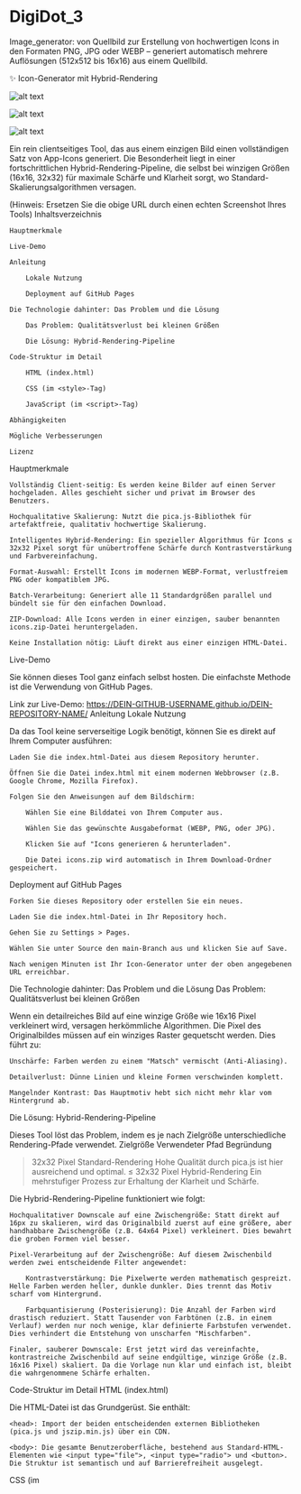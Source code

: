 # DigiDot_3
Image_generator: von Quellbild zur Erstellung von hochwertigen Icons in den Formaten PNG, JPG oder WEBP – generiert automatisch mehrere Auflösungen (512x512 bis 16x16) aus einem Quellbild.

✨ Icon-Generator mit Hybrid-Rendering

![alt text](https://img.shields.io/badge/Lizenz-MIT-blue.svg)


![alt text](https://img.shields.io/badge/Technologie-Vanilla_JS-yellow.svg)


![alt text](https://img.shields.io/badge/Abhängigkeiten-Pica_&_JSZip-orange.svg)

Ein rein clientseitiges Tool, das aus einem einzigen Bild einen vollständigen Satz von App-Icons generiert. Die Besonderheit liegt in einer fortschrittlichen Hybrid-Rendering-Pipeline, die selbst bei winzigen Größen (16x16, 32x32) für maximale Schärfe und Klarheit sorgt, wo Standard-Skalierungsalgorithmen versagen.

(Hinweis: Ersetzen Sie die obige URL durch einen echten Screenshot Ihres Tools)
Inhaltsverzeichnis

    Hauptmerkmale

    Live-Demo

    Anleitung

        Lokale Nutzung

        Deployment auf GitHub Pages

    Die Technologie dahinter: Das Problem und die Lösung

        Das Problem: Qualitätsverlust bei kleinen Größen

        Die Lösung: Hybrid-Rendering-Pipeline

    Code-Struktur im Detail

        HTML (index.html)

        CSS (im <style>-Tag)

        JavaScript (im <script>-Tag)

    Abhängigkeiten

    Mögliche Verbesserungen

    Lizenz

Hauptmerkmale

    Vollständig Client-seitig: Es werden keine Bilder auf einen Server hochgeladen. Alles geschieht sicher und privat im Browser des Benutzers.

    Hochqualitative Skalierung: Nutzt die pica.js-Bibliothek für artefaktfreie, qualitativ hochwertige Skalierung.

    Intelligentes Hybrid-Rendering: Ein spezieller Algorithmus für Icons ≤ 32x32 Pixel sorgt für unübertroffene Schärfe durch Kontrastverstärkung und Farbvereinfachung.

    Format-Auswahl: Erstellt Icons im modernen WEBP-Format, verlustfreiem PNG oder kompatiblem JPG.

    Batch-Verarbeitung: Generiert alle 11 Standardgrößen parallel und bündelt sie für den einfachen Download.

    ZIP-Download: Alle Icons werden in einer einzigen, sauber benannten icons.zip-Datei heruntergeladen.

    Keine Installation nötig: Läuft direkt aus einer einzigen HTML-Datei.

Live-Demo

Sie können dieses Tool ganz einfach selbst hosten. Die einfachste Methode ist die Verwendung von GitHub Pages.

Link zur Live-Demo: https://DEIN-GITHUB-USERNAME.github.io/DEIN-REPOSITORY-NAME/
Anleitung
Lokale Nutzung

Da das Tool keine serverseitige Logik benötigt, können Sie es direkt auf Ihrem Computer ausführen:

    Laden Sie die index.html-Datei aus diesem Repository herunter.

    Öffnen Sie die Datei index.html mit einem modernen Webbrowser (z.B. Google Chrome, Mozilla Firefox).

    Folgen Sie den Anweisungen auf dem Bildschirm:

        Wählen Sie eine Bilddatei von Ihrem Computer aus.

        Wählen Sie das gewünschte Ausgabeformat (WEBP, PNG, oder JPG).

        Klicken Sie auf "Icons generieren & herunterladen".

        Die Datei icons.zip wird automatisch in Ihrem Download-Ordner gespeichert.

Deployment auf GitHub Pages

    Forken Sie dieses Repository oder erstellen Sie ein neues.

    Laden Sie die index.html-Datei in Ihr Repository hoch.

    Gehen Sie zu Settings > Pages.

    Wählen Sie unter Source den main-Branch aus und klicken Sie auf Save.

    Nach wenigen Minuten ist Ihr Icon-Generator unter der oben angegebenen URL erreichbar.

Die Technologie dahinter: Das Problem und die Lösung
Das Problem: Qualitätsverlust bei kleinen Größen

Wenn ein detailreiches Bild auf eine winzige Größe wie 16x16 Pixel verkleinert wird, versagen herkömmliche Algorithmen. Die Pixel des Originalbildes müssen auf ein winziges Raster gequetscht werden. Dies führt zu:

    Unschärfe: Farben werden zu einem "Matsch" vermischt (Anti-Aliasing).

    Detailverlust: Dünne Linien und kleine Formen verschwinden komplett.

    Mangelnder Kontrast: Das Hauptmotiv hebt sich nicht mehr klar vom Hintergrund ab.

Die Lösung: Hybrid-Rendering-Pipeline

Dieses Tool löst das Problem, indem es je nach Zielgröße unterschiedliche Rendering-Pfade verwendet.
Zielgröße	Verwendeter Pfad	Begründung
> 32x32 Pixel	Standard-Rendering	Hohe Qualität durch pica.js ist hier ausreichend und optimal.
≤ 32x32 Pixel	Hybrid-Rendering	Ein mehrstufiger Prozess zur Erhaltung der Klarheit und Schärfe.

Die Hybrid-Rendering-Pipeline funktioniert wie folgt:

    Hochqualitativer Downscale auf eine Zwischengröße: Statt direkt auf 16px zu skalieren, wird das Originalbild zuerst auf eine größere, aber handhabbare Zwischengröße (z.B. 64x64 Pixel) verkleinert. Dies bewahrt die groben Formen viel besser.

    Pixel-Verarbeitung auf der Zwischengröße: Auf diesem Zwischenbild werden zwei entscheidende Filter angewendet:

        Kontrastverstärkung: Die Pixelwerte werden mathematisch gespreizt. Helle Farben werden heller, dunkle dunkler. Dies trennt das Motiv scharf vom Hintergrund.

        Farbquantisierung (Posterisierung): Die Anzahl der Farben wird drastisch reduziert. Statt Tausender von Farbtönen (z.B. in einem Verlauf) werden nur noch wenige, klar definierte Farbstufen verwendet. Dies verhindert die Entstehung von unscharfen "Mischfarben".

    Finaler, sauberer Downscale: Erst jetzt wird das vereinfachte, kontrastreiche Zwischenbild auf seine endgültige, winzige Größe (z.B. 16x16 Pixel) skaliert. Da die Vorlage nun klar und einfach ist, bleibt die wahrgenommene Schärfe erhalten.

Code-Struktur im Detail
HTML (index.html)

Die HTML-Datei ist das Grundgerüst. Sie enthält:

    <head>: Import der beiden entscheidenden externen Bibliotheken (pica.js und jszip.min.js) über ein CDN.

    <body>: Die gesamte Benutzeroberfläche, bestehend aus Standard-HTML-Elementen wie <input type="file">, <input type="radio"> und <button>. Die Struktur ist semantisch und auf Barrierefreiheit ausgelegt.

CSS (im <style>-Tag)

Das Styling wird direkt in der HTML-Datei gehalten, um die Portabilität zu gewährleisten.

    CSS-Variablen (:root): Das gesamte Farbschema ist zentral an einer Stelle definiert und kann leicht angepasst werden.

    Flexbox-Layout: Wird genutzt, um den Hauptcontainer auf der Seite zu zentrieren.

    Dynamische Zustände: CSS-Selektoren wie :disabled und :hover sorgen für visuelles Feedback bei der Interaktion mit den Steuerelementen.

    Lade-Animation: Eine einfache @keyframes-Animation erzeugt das rotierende Ladesymbol.

JavaScript (im <script>-Tag)

Dies ist das Gehirn des Tools. Der Code ist in logische Funktionen aufgeteilt:

    Event-Listener: Überwachen die Interaktionen des Benutzers mit dem Dateiauswahlfeld und dem Generierungs-Button und lösen die entsprechenden Aktionen aus.

    Hauptorchestrierung (generateBtn.addEventListener):

        Verwendet async/await für sauberen, asynchronen Code.

        Nutzt Promise.all(), um die Generierung aller 11 Icons parallel zu starten und zu warten, bis alle fertig sind, bevor die ZIP-Datei erstellt wird.

    Bildverarbeitungs-Funktionen:

        resizeImageStandard(): Implementiert den einfachen Pfad für größere Icons unter Verwendung von pica.resize().

        resizeImageHybrid(): Implementiert die komplexe Pipeline für kleine Icons. Dies ist die Kernfunktion für die Qualitätsverbesserung.

        applyPixelFilters(): Eine Low-Level-Funktion, die direkt auf den rohen Pixeldaten (ImageData) operiert, um die Kontrast- und Posterisierungsfilter anzuwenden.

    Hilfsfunktionen:

        loadImage(): Konvertiert die ausgewählte Datei in ein nutzbares Image-Objekt.

        setLoadingState(), downloadZip(), resetUI(): Bündeln wiederkehrende UI-Manipulationen, um den Code sauber und wartbar zu halten (DRY - Don't Repeat Yourself).

Abhängigkeiten

Dieses Tool ist auf zwei exzellente Open-Source-Bibliotheken angewiesen:

    pica.js: Eine hochperformante Bibliothek für die qualitativ hochwertige clientseitige Bildskalierung. Sie verwendet Lanczos-Filter, um bessere Ergebnisse als die native Browser-Implementierung zu erzielen.

    JSZip: Eine Bibliothek zum Erstellen, Lesen und Bearbeiten von .zip-Dateien mit JavaScript.

Mögliche Verbesserungen

    Web Worker: Für sehr große Originalbilder könnte die Bildverarbeitung die Benutzeroberfläche kurzzeitig blockieren. Die Auslagerung des Prozesses in einen Web Worker würde für ein 100% flüssiges Erlebnis sorgen.

    Konfigurierbare Filter: Fortgeschrittene Benutzer könnten von der Möglichkeit profitieren, die Stärke des Kontrasts oder die Anzahl der Farben bei der Posterisierung selbst einzustellen.

    Drag & Drop: Implementierung einer Drag-and-Drop-Zone für eine noch einfachere Dateiauswahl.

    SVG-Unterstützung: Erkennen, ob eine SVG-Datei hochgeladen wurde, und diese direkt ohne Qualitätsverlust rastern.

Lizenz

Dieses Projekt steht unter der MIT-Lizenz. Details finden Sie in der LICENSE-Datei. Sie können den Code frei verwenden, modifizieren und verbreiten.
